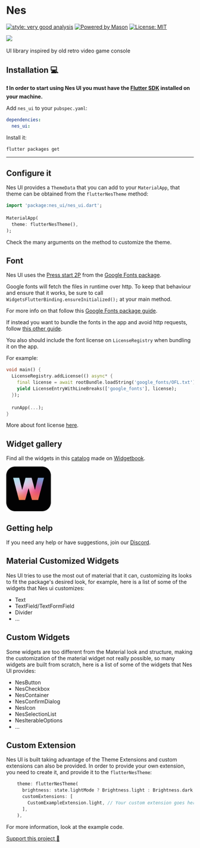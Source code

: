 # Nes

[![style: very good analysis][very_good_analysis_badge]][very_good_analysis_link]
[![Powered by Mason](https://img.shields.io/endpoint?url=https%3A%2F%2Ftinyurl.com%2Fmason-badge)](https://github.com/felangel/mason)
[![License: MIT][license_badge]][license_link]

![](banner.png)

UI library inspired by old retro video game console


## Installation 💻

**❗ In order to start using Nes UI you must have the [Flutter SDK][flutter_install_link] installed on your machine.**

Add `nes_ui` to your `pubspec.yaml`:

```yaml
dependencies:
  nes_ui:
```

Install it:

```sh
flutter packages get
```

---

## Configure it

Nes UI provides a `ThemeData` that you can add to your `MaterialApp`, that theme can be obtained
from the `flutterNesTheme` method:

```dart
import 'package:nes_ui/nes_ui.dart';

MaterialApp(
  theme: flutterNesTheme(),
);
````

Check the many arguments on the method to customize the theme.

## Font

Nes UI uses the [Press start 2P](https://fonts.google.com/specimen/Press+Start+2P)
from the [Google Fonts package](https://pub.dev/packages/google_fonts).

Google fonts will fetch the files in runtime over http. To keep that behaviour and ensure that it works,
be sure to call `WidgetsFlutterBinding.ensureInitialized();` at your main method.

For more info on that follow this [Google Fonts package guide](https://pub.dev/packages/google_fonts#http-fetching).

If instead you want to bundle the fonts in the app and avoid http requests,
follow [this other guide](https://pub.dev/packages/google_fonts#font-bundling-in-assets).


You also should include the font license on `LicenseRegistry` when bundling it on the app.

For example:

```dart
void main() {
  LicenseRegistry.addLicense(() async* {
    final license = await rootBundle.loadString('google_fonts/OFL.txt');
    yield LicenseEntryWithLineBreaks(['google_fonts'], license);
  });

  runApp(...);
}
```

More about font license [here](https://pub.dev/packages/google_fonts#licensing-fonts).

## Widget gallery

Find all the widgets in this [catalog](https://nes-ui.pages.dev/) made on [Widgetbook](https://www.widgetbook.io/).

<img
  src="./widgetbook_logo.png"
  width="120"
/>

## Getting help

If you need any help or have suggestions, join our [Discord](https://discord.gg/7GHtgtDMtJ).

## Material Customized Widgets

Nes UI tries to use the most out of material that it can, customizing its looks to fit
the package's desired look, for example, here is a list of some of the widgets that Nes ui customizes:

 - Text
 - TextField/TextFormField
 - Divider
 - ...

## Custom Widgets

Some widgets are too different from the Material look and structure, making the customization of the material widget not really possible, so many widgets are built from scratch, here is a list of some of the widgets that Nes UI
provides:

 - NesButton
 - NesCheckbox
 - NesContainer
 - NesConfirmDialog
 - NesIcon
 - NesSelectionList
 - NesIterableOptions
 - ...

## Custom Extension

Nes UI is built taking advantage of the Theme Extensions and custom extensions can also be provided.
In order to provide your own extension, you need to create it, and provide it to the `flutterNesTheme`:

```dart
    theme: flutterNesTheme(
      brightness: state.lightMode ? Brightness.light : Brightness.dark,
      customExtensions: [
        CustomExampleExtension.light, // Your custom extension goes here.
      ],
    ),

```

For more information, look at the example code.

[Support this project 💙](https://cherrybit.studio/about-supporting/)

[flutter_install_link]: https://docs.flutter.dev/get-started/install
[github_actions_link]: https://docs.github.com/en/actions/learn-github-actions
[license_badge]: https://img.shields.io/badge/license-MIT-blue.svg
[license_link]: https://opensource.org/licenses/MIT
[logo_black]: https://raw.githubusercontent.com/VGVentures/very_good_brand/main/styles/README/vgv_logo_black.png#gh-light-mode-only
[logo_white]: https://raw.githubusercontent.com/VGVentures/very_good_brand/main/styles/README/vgv_logo_white.png#gh-dark-mode-only
[mason_link]: https://github.com/felangel/mason
[very_good_analysis_badge]: https://img.shields.io/badge/style-very_good_analysis-B22C89.svg
[very_good_analysis_link]: https://pub.dev/packages/very_good_analysis
[very_good_cli_link]: https://pub.dev/packages/very_good_cli
[very_good_coverage_link]: https://github.com/marketplace/actions/very-good-coverage
[very_good_ventures_link]: https://verygood.ventures
[very_good_ventures_link_light]: https://verygood.ventures#gh-light-mode-only
[very_good_ventures_link_dark]: https://verygood.ventures#gh-dark-mode-only
[very_good_workflows_link]: https://github.com/VeryGoodOpenSource/very_good_workflows<D-b>
